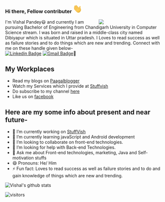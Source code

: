 ### Hi there, Fellow contributer <img src="https://raw.githubusercontent.com/ABSphreak/ABSphreak/master/gifs/Hi.gif" width="30px">
<img align='right' src='https://user-images.githubusercontent.com/5713670/87202985-820dcb80-c2b6-11ea-9f56-7ec461c497c3.gif' width='200"'>

I'm Vishal Pandey😃 and currently I am pursuing Bachelor of Engineering from Chandigarh University in Computer Science stream. I was born and raised in a middle-class city named Dibiyapur which is situated in Uttar pradesh. I Loves to read success as well as failure stories and to do things which are new and trending. Connect with me on these handle given below- <br>
[![Linkedin Badge](https://img.shields.io/badge/-Vishal_pandey-blue?style=flat-square&logo=Linkedin&logoColor=white&link=https://www.linkedin.com/in/vishal-pandey-1a7a141b2)](https://www.linkedin.com/in/vishal-pandey-1a7a141b2)  [![Gmail Badge](https://img.shields.io/badge/-vishalps2606@gmail.com-c14438?style=flat-square&logo=Gmail&logoColor=white&link=mailto:vishalps2606@gmail.com)](mailto:vishalps2606@gmail.com)💬

## My Workplaces

- Read my blogs on [Paagalblogger](https://paagalblogger.blogspot.com)
- Watch my Services which I provide at [Stuffvish](https://stuffvish.web.app)
- Do subscribe to my channel [here](https://www.youtube.com/channel/UCArwtWBWC202PFBVUOwOjiw/featured)
- Like us on [facebook](https://www.facebook.com/stuffvish)

## Here are my some info about present and near future-

- 🔭 I’m currently working on [StuffVish](https://stuffvish.web.app)
- 🌱 I’m currently learning javaScript and Android development
- 👯 I’m looking to collaborate on front-end technologies.
- 🤔 I’m looking for help with Back-end Technologies.
- 💬 Ask me about Front-end technologies, marketing, Java and Self-motivation stuffs
- 😄 Pronouns: He/ Him
- ⚡ Fun fact: Loves to read success as well as failure stories and to do and gain knowledge of things which are new and trending.

![Vishal's github stats](https://github-readme-stats.vercel.app/api?username=vishalps2606&hide=["issues"]&show_icons=true&hide_border=true)

![visitors](https://visitor-badge.glitch.me/badge?page_id=vishalps2606.vishalps2606)
